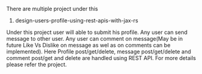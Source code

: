 There are multiple project under this
1. design-users-profile-using-rest-apis-with-jax-rs

Under this project user will able to submit his profile. Any user can send message to other user. Any user can comment on message(May be in future Like Vs Dislike on message as wel  as on comments can be implemented). Here Profile post/get/delete, message post/get/delete and comment post/get and delete are handled using REST API. For more details please refer the project.
